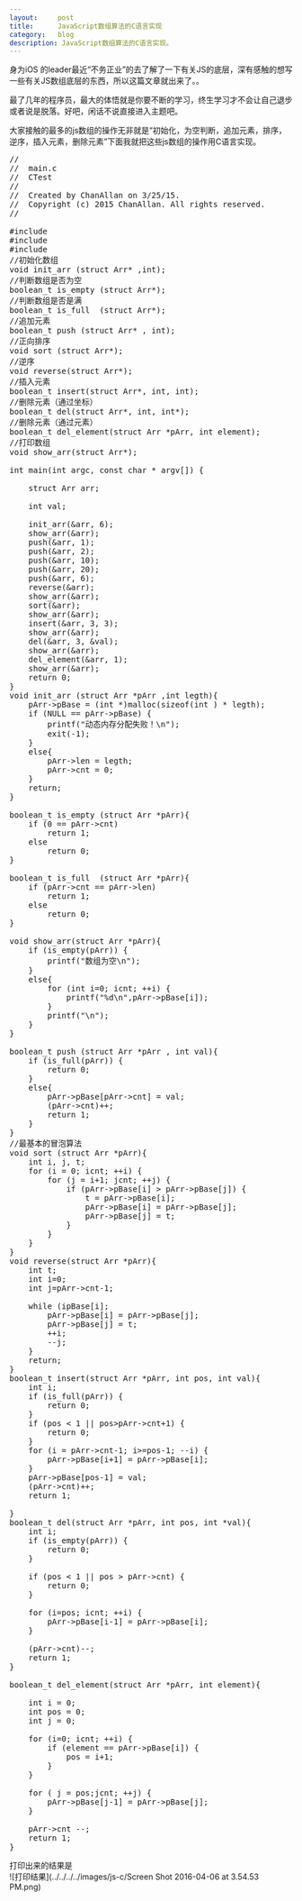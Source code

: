 ```yaml
---
layout:     post
title:      JavaScript数组算法的C语言实现
category:   blog
description: JavaScript数组算法的C语言实现。
---
```

身为iOS 的leader最近“不务正业”的去了解了一下有关JS的底层，深有感触的想写一些有关JS数组底层的东西，所以这篇文章就出来了。。

最了几年的程序员，最大的体悟就是你要不断的学习，终生学习才不会让自己退步或者说是脱落。好吧，闲话不说直接进入主题吧。

大家接触的最多的js数组的操作无非就是“初始化，为空判断，追加元素，排序，逆序，插入元素，删除元素”下面我就把这些js数组的操作用C语言实现。

<pre class="prettyprint">
//
//  main.c
//  CTest
//
//  Created by ChanAllan on 3/25/15.
//  Copyright (c) 2015 ChanAllan. All rights reserved.
//

#include <stdio.h>
#include <stdlib.h>
#include <malloc/malloc.h>
//初始化数组
void init_arr (struct Arr* ,int);
//判断数组是否为空
boolean_t is_empty (struct Arr*);
//判断数组是否是满
boolean_t is_full  (struct Arr*);
//追加元素
boolean_t push (struct Arr* , int);
//正向排序
void sort (struct Arr*);
//逆序
void reverse(struct Arr*);
//插入元素
boolean_t insert(struct Arr*, int, int);
//删除元素（通过坐标）
boolean_t del(struct Arr*, int, int*);
//删除元素（通过元素）
boolean_t del_element(struct Arr *pArr, int element);
//打印数组
void show_arr(struct Arr*);

int main(int argc, const char * argv[]) {
    
    struct Arr arr;
    
    int val;
    
    init_arr(&arr, 6);
    show_arr(&arr);
    push(&arr, 1); 
    push(&arr, 2);
    push(&arr, 10);
    push(&arr, 20);
    push(&arr, 6);
    reverse(&arr);
    show_arr(&arr);
    sort(&arr);
    show_arr(&arr);
    insert(&arr, 3, 3);
    show_arr(&arr);
    del(&arr, 3, &val);
    show_arr(&arr);
    del_element(&arr, 1);
    show_arr(&arr);
    return 0;
}
void init_arr (struct Arr *pArr ,int legth){
    pArr->pBase = (int *)malloc(sizeof(int ) * legth);
    if (NULL == pArr->pBase) {
        printf("动态内存分配失败！\n");
        exit(-1);
    }
    else{
        pArr->len = legth;
        pArr->cnt = 0;
    }
    return;
}

boolean_t is_empty (struct Arr *pArr){
    if (0 == pArr->cnt)
        return 1;
    else
        return 0;
}

boolean_t is_full  (struct Arr *pArr){
    if (pArr->cnt == pArr->len)
        return 1;
    else
        return 0;
}

void show_arr(struct Arr *pArr){
    if (is_empty(pArr)) {
        printf("数组为空\n");
    }
    else{
        for (int i=0; i<pArr->cnt; ++i) {
            printf("%d\n",pArr->pBase[i]);
        }
        printf("\n");
    }
}

boolean_t push (struct Arr *pArr , int val){
    if (is_full(pArr)) {
        return 0;
    }
    else{
        pArr->pBase[pArr->cnt] = val;
        (pArr->cnt)++;
        return 1;
    }
}
//最基本的冒泡算法
void sort (struct Arr *pArr){
    int i, j, t;
    for (i = 0; i<pArr->cnt; ++i) {
        for (j = i+1; j<pArr->cnt; ++j) {
            if (pArr->pBase[i] > pArr->pBase[j]) {
                t = pArr->pBase[i];
                pArr->pBase[i] = pArr->pBase[j];
                pArr->pBase[j] = t;
            }
        }
    }
}
void reverse(struct Arr *pArr){
    int t;
    int i=0;
    int j=pArr->cnt-1;
    
    while (i<j) {
        t = pArr->pBase[i];
        pArr->pBase[i] = pArr->pBase[j];
        pArr->pBase[j] = t;
        ++i;
        --j;
    }
    return;
}
boolean_t insert(struct Arr *pArr, int pos, int val){
    int i;
    if (is_full(pArr)) {
        return 0;
    }
    if (pos < 1 || pos>pArr->cnt+1) {
        return 0;
    }
    for (i = pArr->cnt-1; i>=pos-1; --i) {
        pArr->pBase[i+1] = pArr->pBase[i];
    }
    pArr->pBase[pos-1] = val;
    (pArr->cnt)++;
    return 1;

}
boolean_t del(struct Arr *pArr, int pos, int *val){
    int i;
    if (is_empty(pArr)) {
        return 0;
    }
    
    if (pos < 1 || pos > pArr->cnt) {
        return 0;
    }
    
    for (i=pos; i<pArr->cnt; ++i) {
        pArr->pBase[i-1] = pArr->pBase[i];
    }
    
    (pArr->cnt)--;
    return 1;
}

boolean_t del_element(struct Arr *pArr, int element){

    int i = 0;
    int pos = 0;
    int j = 0;
    
    for (i=0; i<pArr->cnt; ++i) {
        if (element == pArr->pBase[i]) {
            pos = i+1;
        }
    }
    
    for ( j = pos;j<pArr->cnt; ++j) {
        pArr->pBase[j-1] = pArr->pBase[j];
    }
    
    pArr->cnt --;
    return 1;
}
</pre>

打印出来的结果是   
![打印结果](../../../../images/js-c/Screen Shot 2016-04-06 at 3.54.53 PM.png)